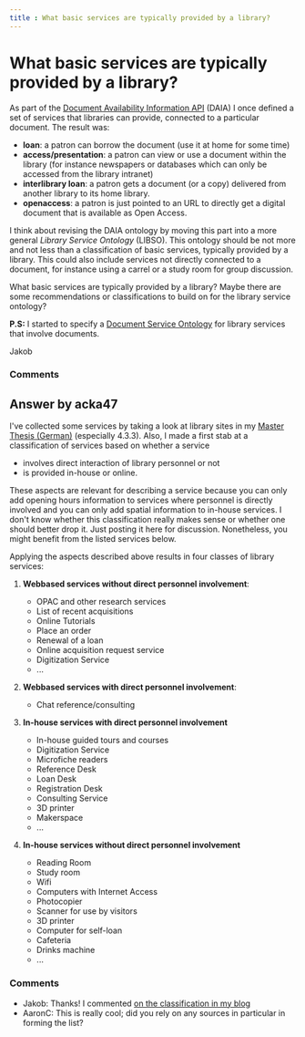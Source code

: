 ```yaml
---
title : What basic services are typically provided by a library?
---
```

What basic services are typically provided by a library?
=====================
As part of the [Document Availability Information
API](http://purl.org/NET/DAIA) (DAIA) I once defined a set of services
that libraries can provide, connected to a particular document. The
result was:

-   **loan**: a patron can borrow the document (use it at home for some
    time)
-   **access/presentation**: a patron can view or use a document within
    the library (for instance newspapers or databases which can only be
    accessed from the library intranet)
-   **interlibrary loan**: a patron gets a document (or a copy)
    delivered from another library to its home library.
-   **openaccess**: a patron is just pointed to an URL to directly get a
    digital document that is available as Open Access.

I think about revising the DAIA ontology by moving this part into a more
general *Library Service Ontology* (LIBSO). This ontology should be not
more and not less than a classification of basic services, typically
provided by a library. This could also include services not directly
connected to a document, for instance using a carrel or a study room for
group discussion.

What basic services are typically provided by a library? Maybe there are
some recommendations or classifications to build on for the library
service ontology?

**P.S:** I started to specify a [Document Service
Ontology](http://gbv.github.com/dso/dso.html) for library services that
involve documents.

Jakob

### Comments ###


Answer by acka47
----------------
I've collected some services by taking a look at library sites in my
[Master Thesis (German)](http://hdl.handle.net/10760/16175) (especially
4.3.3). Also, I made a first stab at a classification of services based
on whether a service

-   involves direct interaction of library personnel or not
-   is provided in-house or online.

These aspects are relevant for describing a service because you can only
add opening hours information to services where personnel is directly
involved and you can only add spatial information to in-house services.
I don't know whether this classification really makes sense or whether
one should better drop it. Just posting it here for discussion.
Nonetheless, you might benefit from the listed services below.

Applying the aspects described above results in four classes of library
services:

1.  **Webbased services without direct personnel involvement**:

    -   OPAC and other research services
    -   List of recent acquisitions
    -   Online Tutorials
    -   Place an order
    -   Renewal of a loan
    -   Online acquisition request service
    -   Digitization Service
    -   ...

2.  **Webbased services with direct personnel involvement**:

    -   Chat reference/consulting

3.  **In-house services with direct personnel involvement**

    -   In-house guided tours and courses
    -   Digitization Service
    -   Microfiche readers
    -   Reference Desk
    -   Loan Desk
    -   Registration Desk
    -   Consulting Service
    -   3D printer
    -   Makerspace
    -   ...

4.  **In-house services without direct personnel involvement**

    -   Reading Room
    -   Study room
    -   Wifi
    -   Computers with Internet Access
    -   Photocopier
    -   Scanner for use by visitors
    -   3D printer
    -   Computer for self-loan
    -   Cafeteria
    -   Drinks machine
    -   ...



### Comments ###
* Jakob: Thanks! I commented [on the classification in my
blog](http://jakoblog.de/2013/03/13/uberlegungen-zur-modellierung-von-bibliotheksdienstleistungen/)
* AaronC: This is really cool; did you rely on any sources in particular in
forming the list?

